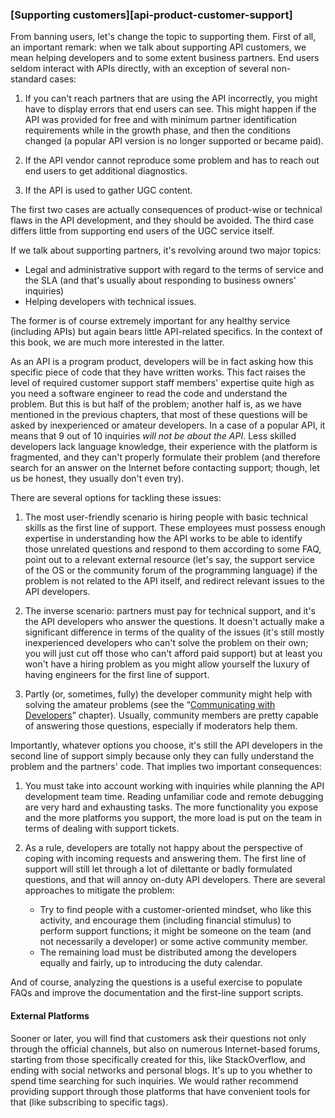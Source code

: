 ### [Supporting customers][api-product-customer-support]

From banning users, let's change the topic to supporting them. First of all, an important remark: when we talk about supporting API customers, we mean helping developers and to some extent business partners. End users seldom interact with APIs directly, with an exception of several non-standard cases:

  1. If you can't reach partners that are using the API incorrectly, you might have to display errors that end users can see. This might happen if the API was provided for free and with minimum partner identification requirements while in the growth phase, and then the conditions changed (a popular API version is no longer supported or became paid).

  2. If the API vendor cannot reproduce some problem and has to reach out end users to get additional diagnostics.

  3. If the API is used to gather UGC content.

The first two cases are actually consequences of product-wise or technical flaws in the API development, and they should be avoided. The third case differs little from supporting end users of the UGC service itself.

If we talk about supporting partners, it's revolving around two major topics:
  * Legal and administrative support with regard to the terms of service and the SLA (and that's usually about responding to business owners' inquiries)
  * Helping developers with technical issues.

The former is of course extremely important for any healthy service (including APIs) but again bears little API-related specifics. In the context of this book, we are much more interested in the latter.

As an API is a program product, developers will be in fact asking how this specific piece of code that they have written works. This fact raises the level of required customer support staff members' expertise quite high as you need a software engineer to read the code and understand the problem. But this is but half of the problem; another half is, as we have mentioned in the previous chapters, that most of these questions will be asked by inexperienced or amateur developers. In a case of a popular API, it means that 9 out of 10 inquiries *will not be about the API*. Less skilled developers lack language knowledge, their experience with the platform is fragmented, and they can't properly formulate their problem (and therefore search for an answer on the Internet before contacting support; though, let us be honest, they usually don't even try).

There are several options for tackling these issues:

  1. The most user-friendly scenario is hiring people with basic technical skills as the first line of support. These employees must possess enough expertise in understanding how the API works to be able to identify those unrelated questions and respond to them according to some FAQ, point out to a relevant external resource (let's say, the support service of the OS or the community forum of the programming language) if the problem is not related to the API itself, and redirect relevant issues to the API developers.

  2. The inverse scenario: partners must pay for technical support, and it's the API developers who answer the questions. It doesn't actually make a significant difference in terms of the quality of the issues (it's still mostly inexperienced developers who can't solve the problem on their own; you will just cut off those who can't afford paid support) but at least you won't have a hiring problem as you might allow yourself the luxury of having engineers for the first line of support.

  3. Partly (or, sometimes, fully) the developer community might help with solving the amateur problems (see the “[Communicating with Developers](#api-product-devrel)” chapter). Usually, community members are pretty capable of answering those questions, especially if moderators help them.

Importantly, whatever options you choose, it's still the API developers in the second line of support simply because only they can fully understand the problem and the partners' code. That implies two important consequences:

  1. You must take into account working with inquiries while planning the API development team time. Reading unfamiliar code and remote debugging are very hard and exhausting tasks. The more functionality you expose and the more platforms you support, the more load is put on the team in terms of dealing with support tickets.

  2. As a rule, developers are totally not happy about the perspective of coping with incoming requests and answering them. The first line of support will still let through a lot of dilettante or badly formulated questions, and that will annoy on-duty API developers. There are several approaches to mitigate the problem:
     * Try to find people with a customer-oriented mindset, who like this activity, and encourage them (including financial stimulus) to perform support functions; it might be someone on the team (and not necessarily a developer) or some active community member.
     * The remaining load must be distributed among the developers equally and fairly, up to introducing the duty calendar.

And of course, analyzing the questions is a useful exercise to populate FAQs and improve the documentation and the first-line support scripts.

#### External Platforms

Sooner or later, you will find that customers ask their questions not only through the official channels, but also on numerous Internet-based forums, starting from those specifically created for this, like StackOverflow, and ending with social networks and personal blogs. It's up to you whether to spend time searching for such inquiries. We would rather recommend providing support through those platforms that have convenient tools for that (like subscribing to specific tags).